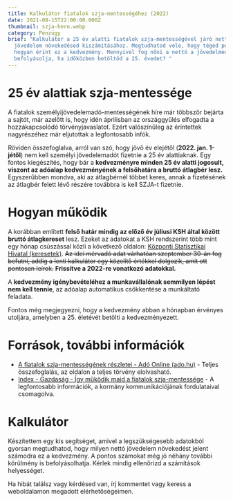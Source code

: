 ```yaml
---
title: Kalkulátor fiatalok szja-mentességéhez (2022)
date: 2021-08-15T22:00:00.000Z
thumbnail: szja-hero.webp
category: Pénzügy
brief: "Kalkulátor a 25 év alatti fiatalok szja-mentességével járó nettó
  jövedelem növekedésed kiszámításához. Megtudhatod vele, hogy téged pontosan
  hogyan érint ez a kedvezmény. Mennyivel fog nőni a nettó a jövedelmed? Hogyan
  befolyásolja, ha időközben betöltöd a 25. évedet? "
---
```

# 25 év alattiak szja-mentessége

  A fiatalok személyijövedelemadó-mentességének híre már többször bejárta a sajtót, már azelőtt is, hogy idén áprilisban az országgyűlés elfogadta a hozzákapcsolódó törvényjavaslatot. Ezért valószínűleg az érintettek nagyrészéhez már eljutottak a legfontosabb infók.

  Röviden összefoglalva, arról van szó, hogy jövő év elejétől (**2022. jan. 1-jétől**) nem kell személyi jövedelemadót fizetnie a 25 év alattiaknak. Egy fontos kiegészítés, hogy bár a **kedvezményre minden 25 év alatti jogosult, viszont az adóalap kedvezményének a felsőhatára a bruttó átlagbér lesz.** Egyszerűbben mondva, aki az átlagbérnél többet keres, annak a fizetésének az átlagbér felett lévő részére továbbra is kell SZJA-t fizetnie.

# Hogyan működik

  A korábban említett **felső határ mindig az előző év júliusi KSH által között bruttó átlagkereset** lesz. Ezeket az adatokat a KSH rendszerint több mint egy hónap csúszással közli a következő oldalon: [Központi Statisztikai Hivatal (keresetek)](https://www.ksh.hu/keresetek). ~~Az idei mérvadó adat várhatóan szeptember 30-án fog befutni, addig a lenti kalkulátor egy közelítő értékkel dolgozik, amit ott pontosan leírok.~~ **Frissítve a 2022-re vonatkozó adatokkal.**

  A **kedvezmény igénybevételéhez a munkavállalónak semmilyen lépést nem kell tennie**, az adóalap automatikus csökkentése a munkáltató feladata.

  Fontos még megjegyezni, hogy a kedvezmény abban a hónapban érvényes utoljára, amelyben a 25. életévét betölti a kedvezményezett.

# Források, további információk

* [A fiatalok szja-mentességének részletei - Adó Online (ado.hu)](https://ado.hu/ado/a-fiatalok-szja-mentessegenek-reszletei/) - Teljes összefoglalás, az oldalon a teljes törvény elolvasható.
* [Index - Gazdaság - Így működik majd a fiatalok szja-mentessége](https://index.hu/gazdasag/2021/04/30/fiatalok-szja-mentessege-torveny/) - A legfontosabb információk, a kormány kommunikációjának fordulataival csomagolva.

# Kalkulátor

 Készítettem egy kis segítséget, amivel a legszükségesebb adatokból gyorsan megtudhatod, hogy milyen nettó jövedelem növekedést jelent számodra ez a kedvezmény. A pontos számokat még jó néhány további körülmény is befolyásolhatja. Kérlek mindig ellenőrizd a számítások helyességet.

 Ha hibát találsz vagy kérdésed van, írj kommentet vagy keress a weboldalamon megadott elérhetőségeimen.

<szja-calculator></szja-calculator>